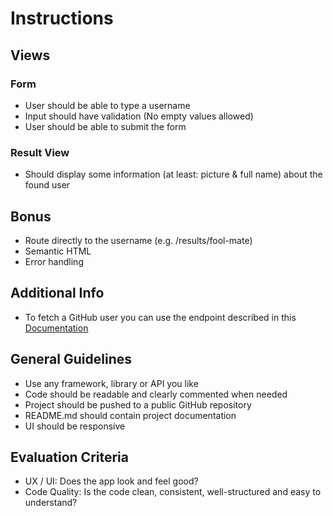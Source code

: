 # Instructions

## Views

### Form
- User should be able to type a username
- Input should have validation (No empty values allowed)
- User should be able to submit the form

### Result View
- Should display some information (at least: picture & full name) about the found user

## Bonus
- Route directly to the username (e.g. /results/fool-mate)
- Semantic HTML
- Error handling
 
## Additional Info
- To fetch a GitHub user you can use the endpoint described in this [Documentation](https://developer.github.com/v3/users/#get-a-single-user)
 
## General Guidelines
- Use any framework, library or API you like
- Code should be readable and clearly commented when needed
- Project should be pushed to a public GitHub repository
- README.md should contain project documentation
- UI should be responsive
 
## Evaluation Criteria
- UX / UI: Does the app look and feel good?
- Code Quality: Is the code clean, consistent, well-structured and easy to understand?
 
